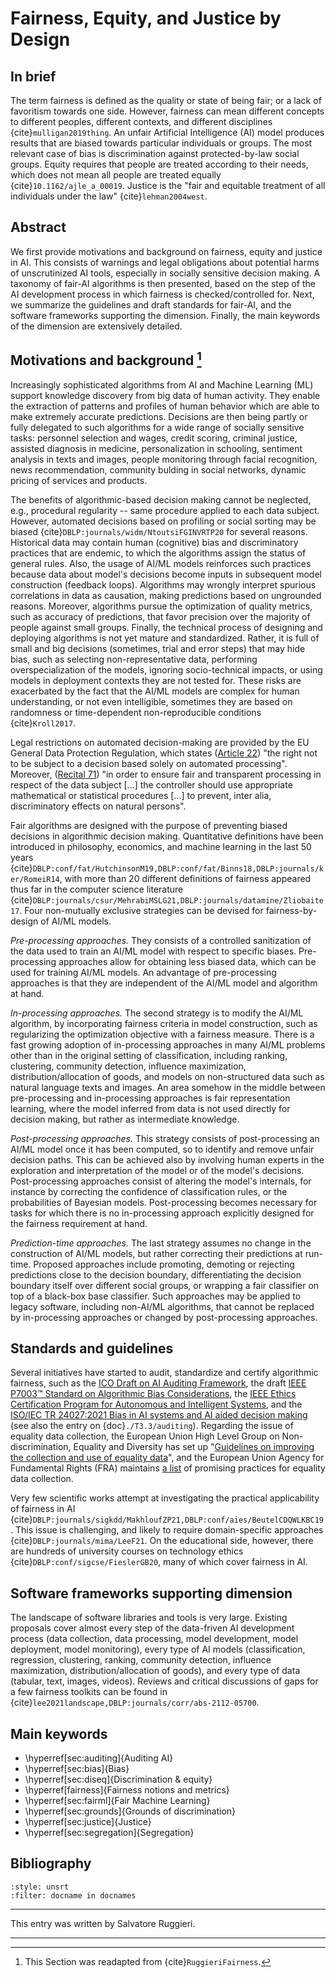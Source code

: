 # Fairness, Equity, and Justice by Design

## In brief

The term fairness is defined as the quality or state of being fair; or a
lack of favoritism towards one side. However, fairness can mean
different concepts to different peoples, different contexts, and
different disciplines {cite}`mulligan2019thing`. An unfair Artificial
Intelligence (AI) model produces results that are biased towards
particular individuals or groups. The most relevant case of bias is
discrimination against protected-by-law social groups. Equity requires
that people are treated according to their needs, which does not mean
all people are treated equally {cite}`10.1162/ajle_a_00019`. Justice is the
"fair and equitable treatment of all individuals under the law\"
{cite}`lehman2004west`.

## Abstract

We first provide motivations and background on fairness, equity and
justice in AI. This consists of warnings and legal obligations about
potential harms of unscrutinized AI tools, especially in socially
sensitive decision making. A taxonomy of fair-AI algorithms is then
presented, based on the step of the AI development process in which
fairness is checked/controlled for. Next, we summarize the guidelines
and draft standards for fair-AI, and the software frameworks supporting
the dimension. Finally, the main keywords of the dimension are
extensively detailed.

## Motivations and background [^readapt]

Increasingly sophisticated algorithms from AI and Machine Learning (ML)
support knowledge discovery from big data of human activity. They enable
the extraction of patterns and profiles of human behavior which are able
to make extremely accurate predictions. Decisions are then being partly
or fully delegated to such algorithms for a wide range of socially
sensitive tasks: personnel selection and wages, credit scoring, criminal
justice, assisted diagnosis in medicine, personalization in schooling,
sentiment analysis in texts and images, people monitoring through facial
recognition, news recommendation, community bulding in social networks,
dynamic pricing of services and products.

The benefits of algorithmic-based decision making cannot be neglected,
e.g., procedural regularity -- same procedure applied to each data
subject. However, automated decisions based on profiling or social
sorting may be biased {cite}`DBLP:journals/widm/NtoutsiFGINVRTP20` for
several reasons. Historical data may contain human (cognitive) bias and
discriminatory practices that are endemic, to which the algorithms
assign the status of general rules. Also, the usage of AI/ML models
reinforces such practices because data about model's decisions become
inputs in subsequent model construction (feedback loops). Algorithms may
wrongly interpret spurious correlations in data as causation, making
predictions based on ungrounded reasons. Moreover, algorithms pursue the
optimization of quality metrics, such as accuracy of predictions, that
favor precision over the majority of people against small groups.
Finally, the technical process of designing and deploying algorithms is
not yet mature and standardized. Rather, it is full of small and big
decisions (sometimes, trial and error steps) that may hide bias, such as
selecting non-representative data, performing overspecialization of the
models, ignoring socio-technical impacts, or using models in deployment
contexts they are not tested for. These risks are exacerbated by the
fact that the AI/ML models are complex for human understanding, or not
even intelligible, sometimes they are based on randomness or
time-dependent non-reproducible conditions {cite}`Kroll2017`.

Legal restrictions on automated decision-making are provided by the EU
General Data Protection Regulation, which states (<a href="https://gdpr-info.eu/art-22-gdpr/" target=_blank>Article 22</a>) "the right
not to be subject to a decision based solely on automated processing\".
Moreover, (<a href="https://gdpr-info.eu/recitals/no-71/" target=_blank>Recital 71</a>) "in order to ensure fair and transparent
processing in respect of the data subject [...] the controller should
use appropriate mathematical or statistical procedures [...] to
prevent, inter alia, discriminatory effects on natural persons".

Fair algorithms are designed with the purpose of preventing biased
decisions in algorithmic decision making. Quantitative definitions have
been introduced in philosophy, economics, and machine learning in the
last 50 years
{cite}`DBLP:conf/fat/HutchinsonM19,DBLP:conf/fat/Binns18,DBLP:journals/ker/RomeiR14`,
with more than 20 different definitions of fairness appeared thus far in
the computer science literature
{cite}`DBLP:journals/csur/MehrabiMSLG21,DBLP:journals/datamine/Zliobaite17`.
Four non-mutually exclusive strategies can be devised for
fairness-by-design of AI/ML models.

*Pre-processing approaches.* They consists of a controlled sanitization
of the data used to train an AI/ML model with respect to specific
biases. Pre-processing approaches allow for obtaining less biased data,
which can be used for training AI/ML models. An advantage of
pre-processing approaches is that they are independent of the AI/ML
model and algorithm at hand.

*In-processing approaches.* The second strategy is to modify the AI/ML
algorithm, by incorporating fairness criteria in model construction,
such as regularizing the optimization objective with a fairness measure.
There is a fast growing adoption of in-processing approaches in many
AI/ML problems other than in the original setting of classification,
including ranking, clustering, community detection, influence
maximization, distribution/allocation of goods, and models on
non-structured data such as natural language texts and images. An area
somehow in the middle between pre-processing and in-processing
approaches is fair representation learning, where the model inferred
from data is not used directly for decision making, but rather as
intermediate knowledge.

*Post-processing approaches.* This strategy consists of post-processing
an AI/ML model once it has been computed, so to identify and remove
unfair decision paths. This can be achieved also by involving human
experts in the exploration and interpretation of the model or of the
model's decisions. Post-processing approaches consist of altering the
model's internals, for instance by correcting the confidence of
classification rules, or the probabilities of Bayesian models.
Post-processing becomes necessary for tasks for which there is no
in-processing approach explicitly designed for the fairness requirement
at hand.

*Prediction-time approaches.* The last strategy assumes no change in the
construction of AI/ML models, but rather correcting their predictions at
run-time. Proposed approaches include promoting, demoting or rejecting
predictions close to the decision boundary, differentiating the decision
boundary itself over different social groups, or wrapping a fair
classifier on top of a black-box base classifier. Such approaches may be
applied to legacy software, including non-AI/ML algorithms, that cannot
be replaced by in-processing approaches or changed by post-processing
approaches.

## Standards and guidelines

Several initiatives have started to audit, standardize and certify
algorithmic fairness, such as the [ICO Draft on AI Auditing
Framework](https://ico.org.uk/about-the-ico/ico-and-stakeholder-consultations/ico-consultation-on-the-draft-ai-auditing-framework-guidance-for-organisations),
the draft [IEEE P7003™ Standard on Algorithmic Bias
Considerations](https://standards.ieee.org/project/7003.html), the [IEEE
Ethics Certification Program for Autonomous and Intelligent
Systems](https://standards.ieee.org/industry-connections/ecpais.html),
and the [ISO/IEC TR 24027:2021 Bias in AI systems and AI aided decision
making](https://www.iso.org/standard/77607.html) (see also the entry on
{doc}`./T3.3/auditing`). Regarding the issue of equality data collection, the European Union
High Level Group on Non-discrimination, Equality and Diversity has set
up "[Guidelines on improving the collection and use of equality
data](https://ec.europa.eu/info/sites/default/files/en-guidelines-improving-collection-and-use-of-equality-data.pdf)\",
and the European Union Agency for Fundamental Rights (FRA) maintains <a href="https://fra.europa.eu/en/promising-practices-list" target=_blank>a
list</a> of promising practices for equality data collection.

Very few scientific works attempt at investigating the practical
applicability of fairness in AI
{cite}`DBLP:journals/sigkdd/MakhloufZP21,DBLP:conf/aies/BeutelCDQWLKBC19`.
This issue is challenging, and likely to require domain-specific
approaches {cite}`DBLP:journals/mima/LeeF21`. On the educational side,
however, there are hundreds of university courses on technology ethics
{cite}`DBLP:conf/sigcse/FieslerGB20`, many of which cover fairness in AI.

## Software frameworks supporting dimension

The landscape of software libraries and tools is very large. Existing
proposals cover almost every step of the data-friven AI development
process (data collection, data processing, model development, model
deployment, model monitoring), every type of AI models (classification,
regression, clustering, ranking, community detection, influence
maximization, distribution/allocation of goods), and every type of data
(tabular, text, images, videos). Reviews and critical discussions of
gaps for a few fairness toolkits can be found in
{cite}`lee2021landscape,DBLP:journals/corr/abs-2112-05700`.

## Main keywords

-   \hyperref[sec:auditing]{Auditing AI}
-   \hyperref[sec:bias]{Bias}
-   \hyperref[sec:diseq]{Discrimination \& equity}
-   \hyperref[fairness]{Fairness notions and metrics}
-   \hyperref[sec:fairml]{Fair Machine Learning}
-   \hyperref[sec:grounds]{Grounds of discrimination}
-   \hyperref[sec:justice]{Justice}
-   \hyperref[sec:segregation]{Segregation}


## Bibliography

```{bibliography}
:style: unsrt
:filter: docname in docnames
```

---

This entry was written by Salvatore Ruggieri.


---

[^readapt]: This Section was readapted from {cite}`RuggieriFairness`.

